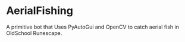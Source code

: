 # AerialFishing
A primitive bot that Uses PyAutoGui and OpenCV to catch aerial fish in OldSchool Runescape.
